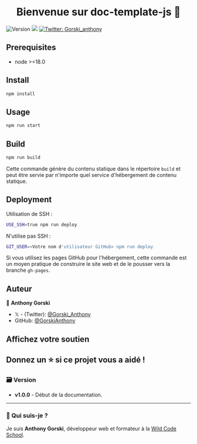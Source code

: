 <h1 align="center">Bienvenue sur doc-template-js 👋</h1>
<p>
  <img alt="Version" src="https://img.shields.io/badge/version-1.0.0-blue.svg?cacheSeconds=2592000" />
  <img src="https://img.shields.io/badge/node-%3E%3D18.0-blue.svg" />
  <a href="https://twitter.com/Gorski_anthony" target="_blank">
    <img alt="Twitter: Gorski_anthony" src="https://img.shields.io/twitter/follow/Gorski_anthony.svg?style=social" />
  </a>
</p>

## Prerequisites

-   node >=18.0

## Install

```bash
npm install
```

## Usage

```bash
npm run start
```

## Build

```bash
npm run build
```

Cette commande génère du contenu statique dans le répertoire `build` et peut être servie par n'importe quel service d'hébergement de contenu statique.

## Deployment

Utilisation de SSH :

```bash
USE_SSH=true npm run deploy
```

N'utilise pas SSH :

```bash
GIT_USER=<Votre nom d'utilisateur GitHub> npm run deploy
```

Si vous utilisez les pages GitHub pour l'hébergement, cette commande est un moyen pratique de construire le site web et de le pousser vers la branche `gh-pages`.

## Auteur

👤 **Anthony Gorski**

-   𝕏 - (Twitter): [@Gorski_Anthony](https://twitter.com/Gorski_Anthony)
-   GitHub: [@GorskiAnthony](https://github.com/GorskiAnthony)

## Affichez votre soutien

## Donnez un ⭐️ si ce projet vous a aidé !

### 🗃️ Version

-   **v1.0.0** - Début de la documentation.

---

### 👋 Qui suis-je ?

Je suis **Anthony Gorski**, développeur web et formateur à la [Wild Code School](https://www.wildcodeschool.com/fr-FR).
